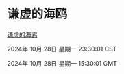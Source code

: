 # 谦虚的海鸥
[谦虚的海鸥](http://219.139.197.74:56308/qxdho/course/base/hotlink/index.php)

2024年 10月 28日 星期一 23:30:01 CST

2024年 10月 28日 星期一 15:30:01 GMT
